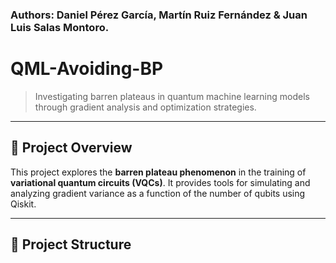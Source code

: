 ### Authors: Daniel Pérez García, Martín Ruiz Fernández & Juan Luis Salas Montoro.
# QML-Avoiding-BP

> Investigating barren plateaus in quantum machine learning models through gradient analysis and optimization strategies.

---

## 🧩 Project Overview

This project explores the **barren plateau phenomenon** in the training of **variational quantum circuits (VQCs)**. It provides tools for simulating and analyzing gradient variance as a function of the number of qubits using Qiskit.

---

## 📁 Project Structure

